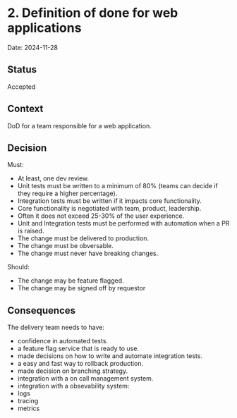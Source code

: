 # 2. Definition of done for web applications

Date: 2024-11-28

## Status

Accepted

## Context

DoD for a team responsible for a web application.

## Decision

Must:
- At least, one dev review.
- Unit tests must be written to a minimum of 80% (teams can decide if they require a higher percentage).
- Integration tests must be written if it impacts core functionality.
 - Core functionality is negotiated with team, product, leadership.
 - Often it does not exceed 25-30% of the user experience.
- Unit and Integration tests must be performed with automation when a PR is raised.
- The change must be delivered to production.
- The change must be obversable.
- The change must never have breaking changes.

Should:
- The change may be feature flagged.
- The change may be signed off by requestor

## Consequences

The delivery team needs to have:
- confidence in automated tests.
- a feature flag service that is ready to use.
- made decisions on how to write and automate integration tests.
- a easy and fast way to rollback production.
- made decision on branching strategy.
- integration with a on call management system. 
- integration with a obsevability system:
 - logs
 - tracing
 - metrics
